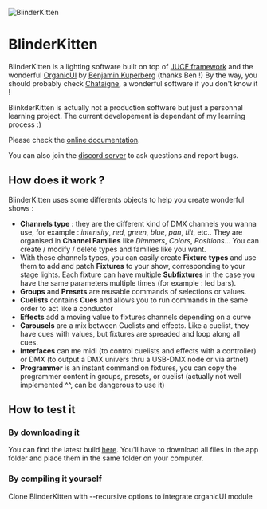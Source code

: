 ![BlinderKitten](http://tuveuxvoirunephotodemonchat.fr/blinderKittenHeader.png)

# BlinderKitten

BlinderKitten is a lighting software built on top of [JUCE framework](https://juce.com/) and the wonderful [OrganicUI](https://github.com/benkuper/juce_organicui/) by [Benjamin Kuperberg](http://benjamin.kuperberg.fr/) (thanks Ben !)
By the way, you should probably check [Chataigne](https://benjamin.kuperberg.fr/chataigne/en), a wonderful software if you don't know it !

BlinkderKitten is actually not a production software but just a personnal learning project. The current developement is dependant of my learning process :)

Please check the [online documentation](https://norbertrostaing.gitbook.io/blinderkitten/).

You can also join the [discord server](https://discord.gg/4RKYHQDn) to ask questions and report bugs.


## How does it work ?
BlinderKitten uses some differents objects to help you create wonderful shows :
- **Channels type** : they are the different kind of DMX channels you wanna use, for example : *intensity*, *red*, *green*, *blue*, *pan*, *tilt*, etc.. They are organised in **Channel Families** like *Dimmers*, *Colors*, *Positions*... 
You can create / modify / delete types and families like you want.
- With these channels types, you can easily create **Fixture types** and use them to add and patch **Fixtures** to your show, corresponding to your stage lights.
Each fixture can have multiple **Subfixtures** in the case you have the same parameters multiple times (for example : led bars).
- **Groups** and **Presets** are reusable commands of selections or values.
- **Cuelists** contains **Cues** and allows you to run commands in the same order to act like a conductor
- **Effects** add a moving value to fixtures channels depending on a curve
- **Carousels** are a mix between Cuelists and effects. Like a cuelist, they have cues with values, but fixtures are spreaded and loop along all cues.
- **Interfaces** can me midi (to control cuelists and effects with a controller) or DMX (to output a DMX univers thru a USB-DMX node or via artnet)
- **Programmer** is an instant command on fixtures, you can copy the programmer content in groups, presets, or cuelist (actually not well implemented ^^, can be dangerous to use it)

## How to test it

### By downloading it
You can find the latest build [here](https://github.com/norbertrostaing/BlinderKitten/tree/main/Binaries/App). You'll have to download all files in the app folder and place them in the same folder on your computer.

### By compiling it yourself
Clone BlinderKitten with --recursive options to integrate organicUI module

